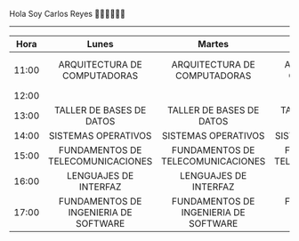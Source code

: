 Hola Soy Carlos Reyes 👨🏻‍💻👨🏻‍💻
_______________________________________________________________________________________________________________________________________________________________________________
|  Hora 	|                  Lunes                 	|                 Martes                	|               Miercoles               	|                 Jueves                	|            Viernes           	|
|:-----:	|:--------------------------------------:	|:-------------------------------------:	|:-------------------------------------:	|:-------------------------------------:	|:----------------------------:	|
| 11:00 	|      ARQUITECTURA DE COMPUTADORAS      	|      ARQUITECTURA DE COMPUTADORAS     	|      ARQUITECTURA DE COMPUTADORAS     	|      ARQUITECTURA DE COMPUTADORAS     	| ARQUITECTURA DE COMPUTADORAS 	|
| 12:00 	|                                        	|                                       	|                                       	|                                       	|                              	|
| 13:00 	|        TALLER DE BASES DE DATOS        	|        TALLER DE BASES DE DATOS       	|        TALLER DE BASES DE DATOS       	|        TALLER DE BASES DE DATOS       	|                              	|
| 14:00 	|           SISTEMAS OPERATIVOS          	|          SISTEMAS OPERATIVOS          	|          SISTEMAS OPERATIVOS          	|          SISTEMAS OPERATIVOS          	|                              	|
| 15:00 	|   FUNDAMENTOS DE  TELECOMUNICACIONES   	|   FUNDAMENTOS DE TELECOMUNICACIONES   	|   FUNDAMENTOS DE TELECOMUNICACIONES   	|   FUNDAMENTOS DE TELECOMUNICACIONES   	|                              	|
| 16:00 	|          LENGUAJES DE INTERFAZ         	|         LENGUAJES DE INTERFAZ         	|         LENGUAJES DE INTERFAZ         	|         LENGUAJES DE INTERFAZ         	|                              	|
| 17:00 	| FUNDAMENTOS DE INGENIERIA  DE SOFTWARE 	| FUNDAMENTOS DE INGENIERIA DE SOFTWARE 	| FUNDAMENTOS DE INGENIERIA DE SOFTWARE 	| FUNDAMENTOS DE INGENIERIA DE SOFTWARE 	|                              	|
